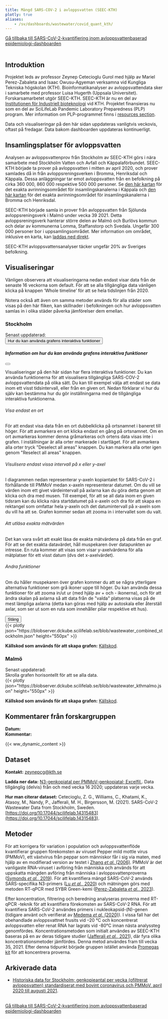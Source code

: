 ```yaml
---
title: Mängd SARS-COV-2 i avloppsvatten (SEEC-KTH)
plotly: true
aliases:
    - /sv/dashboards/wastewater/covid_quant_kth/
---
```


<div class="mt-3">
  <a href="/sv/dashboards/wastewater/covid_quantification/"><i class="bi bi-arrow-left-circle-fill"></i> Gå tillbaka till SARS-CoV-2-kvantifiering inom avloppsvattenbaserad epidemiologi-dashboarden</a>
</div>
<br>

## Introduktion

Projektet leds av professor Zeynep Cetecioglu Gurol med hjälp av Mariel Perez-Zabaleta and Isaac Owusu-Agyeman verksamna vid Kungliga Tekniska högskolan (KTH). Bioinformatikanalyser av avloppsvattendata sker i samarbete med  professor Luisa Hugerth (Uppsala Universitet). Forskarsamarbetet utgör SEEC-KTH. SEEC-KTH är nu en del av [Institutionen för Industriell bioteknologi](https://www.kth.se/dib/department-of-industrial-biotechnology-1.783103) vid KTH. Projektet finansieras nu som en del av SciLifeLab Pandemic Laboratory Preparedness (PLP) program. Mer information om PLP-programmet finns i [resources section](/resources/).

Data och visualiseringar på den här sidan uppdateras vanligtvis veckovis, oftast på fredagar. Data bakom dashboarden uppdateras kontinuerligt.

## Insamlingsplatser för avloppsvatten

Analysen av avloppsvattenprov från Stockholm av SEEC-KTH görs i nära samarbete med Stockholm Vatten och Avfall och Käppalaförbundet. SEEC-KTH började ta prover på avloppsvatten i mitten av april 2020, och prover samlades då in från avloppsreningsverken i Bromma, Henriksdal och Käppala. Dessa anläggningar tar emot avloppsvatten från en befolkning på cirka 360 000, 860 000 respektive 500 000 personer. Se [den här kartan](/wastewater/map_Kappala.pdf) för det exakta avrinningsområdet för insamlingskanalerna i Käppala och [den här kartan](/wastewater/map_Bromma_Henriksdal.pdf) för det exakta avrinningsområdet för insamlingskanalerna i Bromma och Henriksdal.

SEEC-KTH började samla in prover från avloppsvatten från Sjölunda avloppsreningsverk i Malmö under vecka 39 2021. Detta avloppsreningsverk hanterar större delen av Malmö och Burlövs kommun och delar av kommunerna Lomma, Staffanstorp och Svedala. Ungefär 300 000 personer bor i uppsamlingsområdet. Mer information om området, inklusive en karta, kan [laddas ned direkt](/wastewater/sjolunda.pdf).

SEEC-KTH avloppsvattensanalyser täcker ungefär 20% av Sveriges befolkning.

## Visualiseringar

Vänligen observera att visualiseringarna nedan endast visar data från de senaste 16 veckorna som default. För att se alla tillgängliga data vänligen klicka på knappen ‘Whole timeline’ för att se hela tidslinjen från 2020.

Notera också att även om samma metoder används för alla städer som visas på den här fliken, kan skillnader i befolkningen och hur avloppsvatten samlas in i olika städer påverka jämförelser dem emellan.

### Stockholm

<div class="alert alert-info">Senast uppdaterad: <span id="last_modified_stockholm"></span></div>

<button type="button" class="btn btn-sm btn-outline-secondary mb-2" data-bs-toggle="modal" data-bs-target="#interactiveFeaturesModal">
  Hur du kan använda grafens interaktiva funktioner
</button>

 <div class="modal fade" id="interactiveFeaturesModal" tabindex="-1" aria-labelledby="interactiveFeaturesModalLabel" aria-hidden="true">
  <div class="modal-dialog modal-lg">
    <div class="modal-content">
      <div class="modal-header">
        <h5 class="modal-title" id="interactiveFeaturesModalLabel">Information om hur du kan använda grafens interaktiva funktioner</h5>
        <button type="button" class="btn-close" data-bs-dismiss="modal" aria-label="Close"></button>
      </div>
      <div class="modal-body">
        <p>Visualiseringar på den här sidan har flera interaktiva funktioner. Du kan använda funktionerna för att visualisera tillgängliga SARS-COV-2 avloppsvattendata på olika sätt. Du kan till exempel välja att endast se data inom ett visst tidsintervall, eller från en given ort. Nedan förklarar vi hur du själv kan bestämma hur du gör inställningarna med de tillgängliga interaktiva funktionerna.</p><h6>Visa endast en ort</h6>
        <p>För att endast visa data från en ort dubbelklicka på ortsnamnet i baneret till höger. För att avmarkera en ort klicka endast en gång på ortsnamnet. Om en ort avmarkeras kommer denna gråmarkeras och ortens data visas inte i grafen. I inställningar är alla orter markerade i startläget. För att avmarkera alla orter tryck "Deselect all areas" knappen. Du kan markera alla orter igen genom "Reselect all areas" knappen.</p>
        <h6>Visulisera endast vissa intervall på x eller y-axel</h6>
        <p>I diagrammen nedan representerar y-axeln kopiantalet för SARS-CoV-2 i förhållande till PMMoV medan x-axeln representerar datumet. Om du vill se värden inom ett givet värdeintervall på axlarna kan du göra detta genom att klicka och dra med musen. Till exempel, för att se all data inom en given tidsram kan du klicka nära startdatumet på x-axeln och dra för att skapa en rektangel som omfattar hela y-axeln och det datumintervall på x-axeln som du vill ha att se. Grafen kommer sedan att zooma in i intervallet som du valt.</p>
        <h6>Att utläsa exakta mätvärden</h6>
        <p>Det kan vara svårt att exakt läsa de exakta mätvärdena på data från en graf. För att se det exakta datavärdet, håll muspekaren över datapunkten av intresse. En ruta kommer att visas som visar y-axelvärdena för alla mätplatser för ett visst datum (dvs det x-axelvärdet).</p>
        <h6>Andra funktioner</h6>
        <p>Om du håller muspekaren över grafen kommer du att se några ytterligare alternativa funktioner som grå ikoner uppe till höger. Du kan använda dessa funktioner för att zooma in/ut ur (med hjälp av + och - ikonerna), och för att ändra skalan på axlarna så att data från de "valda" platserna visas på de mest lämpliga axlarna (detta kan göras med hjälp av autoskala eller återställ axlar, som ser ut som en ruta som innehåller pilar respektive ett hus).</p>
      </div>
      <div class="modal-footer">
        <button type="button" class="btn btn-secondary" data-bs-dismiss="modal">Stäng</button>
      </div>
    </div>
  </div>
</div>

<div class="plot_wrapper mb-3">
  <div class="table-responsive">{{< plotly json="https://blobserver.dckube.scilifelab.se/blob/wastewater_combined_stockholm.json" height="550px" >}}</div>
</div>

**Källskod som används för att skapa grafen:** [Källskod](https://github.com/ScilifelabDataCentre/covid-portal-visualisations/blob/main/wastewater/combined_stockholm_regular.py).

### Malmö

<div class="alert alert-info">Senast uppdaterad: <span id="last_modified_malmo"></span></div>

<div class="d-md-none alert alert-info">
  Skrolla grafen horisontellt för att se alla data.
</div>

<div class="plot_wrapper mb-3">
  <div class="table-responsive">{{< plotly json="https://blobserver.dckube.scilifelab.se/blob/wastewater_kthmalmo.json" height="550px" >}}</div>
</div>

**Källskod som används för att skapa grafen:** [Källskod](https://github.com/ScilifelabDataCentre/covid-portal-visualisations/blob/main/wastewater/quant_malmo_kthplot.py).

## Kommentarer från forskargruppen

<div><b>Datum:</b> <span id="kth_comment_date"></span><br><b>Kommentar:</b> <span id="kth_comment"></span></div>

{{< ww_dynamic_content >}}

## Dataset

**Kontakt:** <zeynepcg@kth.se>

**Ladda ner data:** [N3-genkopiatal per PMMoV-genkopiatal; Excelfil.](https://blobserver.dckube.scilifelab.se/blob/stockholm_wastewater_method_Sep_2021.xlsx). Data tillgänglig (delvis) från och med vecka 16 2020; uppdateras varje vecka.

**Hur man citerar dataset:**
Cetecioglu, Z. G., Williams, C., Khatami, K., Atasoy, M., Nandy, P., Jafferali, M. H., Birgersson, M. (2021). SARS-CoV-2 Wastewater Data from Stockholm, Sweden. [https://doi.org/10.17044/scilifelab.14315483](https://doi.org/10.17044/scilifelab.14315483).

## Metoder

För att korrigera för variation i population och avloppsvattenflöde kvantifierar gruppen förekomsten av viruset Pepper mild mottle virus (PMMoV), ett växtvirus från peppar som människor får i sig via maten, med hjälp av en modifierad version av testet i [Zhang *et al.* (2006)](https://doi.org/10.1371/journal.pbio.0040003). PMMoV är det vanligaste RNA-viruset i avföring från människa och används för att uppskatta mängden avföring från människa i avloppsvattenproverna ([Symonds *et al.*, 2019](https://doi.org/10.1371/journal.ppat.1007639)). För att kvantifiera mängd SARS-CoV-2 används SARS-specifika N3-primers ([Lu *et al.*, 2020](https://doi.org/10.3201/eid2608.201246)) och mätningen görs med metoden RT-qPCR med SYBR Green-kemi ([Perez-Zabaleta *et al.*, 2023](https://doi.org/10.1016/j.scitotenv.2022.160023)).

Efter koncentration, filtrering och beredning analyseras proverna med RT-qPCR -teknik för att kvantifiera förekomsten av SARS-CoV-2 RNA. För att kvantifiera SARS-CoV-2 användes primers i nukleokapsid-(N)-genen (tidigare använt och verifierat av [Medema *et al.* (2020)](https://doi.org/10.1021/acs.estlett.0c00357)). I vissa fall har det obehandlade avloppsvattnet frusits ​​vid –20 °C och koncentrerat avloppsvatten eller renat RNA har lagrats vid -80°C innan nästa analyssteg genomfördes. Koncentrationsmetoden som initialt användes av SEEC-KTH baseras på en av deras tidigare studier ([Jafferali *et al.*, 2021](https://doi.org/10.1016/j.scitotenv.2020.142939)), där fyra olika koncentrationsmetoder jämfördes. Denna metod användes fram till vecka 35, 2021. Efter denna tidpunkt började gruppen istället använda [Promegas kit](https://se.promega.com/applications/virus-detection-assay-coronavirus-detection-covid-19-sars-cov-2/wastewater-based-epidemiology-covid19/) för att koncentrera proverna.

## Arkiverade data

- [Historiska data for Stockholm; genkopieantal per vecka (ofiltrerat avloppsvatten) standardiserat med bovint coronavirus och PMMoV, april 2020 till augusti 2021](/sv/dashboards/wastewater/covid_quantification/historic_stockholm).

<br>
<div class="mt-3">
  <a href="/sv/dashboards/wastewater/covid_quantification/"><i class="bi bi-arrow-left-circle-fill"></i> Gå tillbaka till SARS-CoV-2-kvantifiering inom avloppsvattenbaserad epidemiologi-dashboarden</a>
</div>
